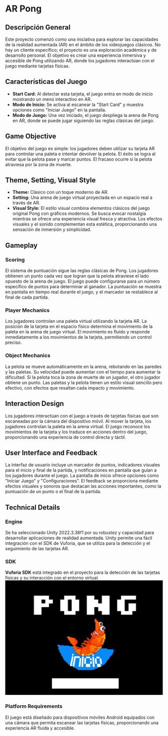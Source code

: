 # AR Pong

## Descripción General
Este proyecto comenzó como una iniciativa para explorar las capacidades de la realidad aumentada (AR) en el ámbito de los videojuegos clásicos. No hay un cliente específico; el proyecto es una exploración académica y de desarrollo personal. El objetivo es crear una experiencia inmersiva y accesible de Pong utilizando AR, donde los jugadores interactúan con el juego mediante tarjetas físicas.

## Características del Juego
- **Start Card:** Al detectar esta tarjeta, el juego entra en modo de inicio mostrando un menú interactivo en AR.
- **Modo de Inicio:** Se activa al escanear la "Start Card" y muestra opciones como "Iniciar Juego" en la pantalla.
- **Modo de Juego:** Una vez iniciado, el juego despliega la arena de Pong en AR, donde se puede jugar siguiendo las reglas clásicas del juego.

## Game Objective
El objetivo del juego es simple: los jugadores deben utilizar su tarjeta AR para controlar una paleta e intentar devolver la pelota. El éxito se logra al evitar que la pelota pase y marcar puntos. El fracaso ocurre si la pelota atraviesa por la zona de muerte.

## Theme, Setting, Visual Style
- **Theme:** Clásico con un toque moderno de AR.
- **Setting:** Una arena de juego virtual proyectada en un espacio real a través de AR.
- **Visual Style:** El estilo visual combina elementos clásicos del juego original Pong con gráficos modernos. Se busca evocar nostalgia mientras se ofrece una experiencia visual fresca y atractiva. Los efectos visuales y el sonido complementan esta estética, proporcionando una sensación de inmersión y simplicidad.

## Gameplay

### Scoring
El sistema de puntuación sigue las reglas clásicas de Pong. Los jugadores obtienen un punto cada vez que logran que la pelota atraviese el lado opuesto de la arena de juego. El juego puede configurarse para un número específico de puntos para determinar al ganador. La puntuación se muestra en pantalla en tiempo real durante el juego, y el marcador se restablece al final de cada partida.

### Player Mechanics
Los jugadores controlan una paleta virtual utilizando la tarjeta AR. La posición de la tarjeta en el espacio físico determina el movimiento de la paleta en la arena de juego virtual. El movimiento es fluido y responde inmediatamente a los movimientos de la tarjeta, permitiendo un control preciso.

### Object Mechanics
La pelota se mueve automáticamente en la arena, rebotando en las paredes y las paletas. Su velocidad puede aumentar con el tiempo para aumentar la dificultad. Si la pelota toca la zona de muerte de un jugador, el otro jugador obtiene un punto. Las paletas y la pelota tienen un estilo visual sencillo pero efectivo, con efectos que resaltan cada impacto y movimiento.

## Interaction Design
Los jugadores interactúan con el juego a través de tarjetas físicas que son escaneadas por la cámara del dispositivo móvil. Al mover la tarjeta, los jugadores controlan la paleta en la arena virtual. El juego reconoce los movimientos de la tarjeta y los traduce en acciones dentro del juego, proporcionando una experiencia de control directa y táctil.

## User Interface and Feedback
La interfaz de usuario incluye un marcador de puntos, indicadores visuales para el inicio y final de la partida, y notificaciones en pantalla que guían a los jugadores durante el juego. La pantalla de inicio ofrece opciones como "Iniciar Juego" y "Configuraciones". El feedback se proporciona mediante efectos visuales y sonoros que destacan las acciones importantes, como la puntuación de un punto o el final de la partida.

## Technical Details

### Engine
Se ha seleccionado Unity 2022.3.38f1 por su robustez y capacidad para desarrollar aplicaciones de realidad aumentada. Unity permite una fácil integración con el SDK de Vuforia, que se utiliza para la detección y el seguimiento de las tarjetas AR.

### SDK
**Vuforia SDK** está integrado en el proyecto para la detección de las tarjetas físicas y su interacción con el entorno virtual.
![Texto alternativo](https://github.com/Cristian171/3D-DOC/blob/main/Recursos/inicioG.png?raw=true)


### Platform Requirements
El juego está diseñado para dispositivos móviles Android equipados con una cámara que permita escanear las tarjetas físicas, proporcionando una experiencia AR fluida y accesible.
